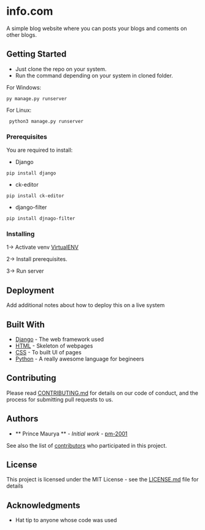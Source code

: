 # info.com

A simple blog website where you can posts your blogs and coments on other blogs.

## Getting Started
 * Just clone the repo on your system.
 * Run the command depending on your system in cloned folder.

For Windows:
 ```
 py manage.py runserver
 ```
 
For Linux:

```
 python3 manage.py runserver
```

### Prerequisites

You are required to install:
* Django
```
pip install django
```
* ck-editor
```
pip install ck-editor
```
* django-filter
```
pip install djnago-filter
```

### Installing
1-> Activate venv [VirtualENV](https://www.geeksforgeeks.org/creating-python-virtual-environment-windows-linux/)

2-> Install prerequisites.

3-> Run server

## Deployment

Add additional notes about how to deploy this on a live system

## Built With

* [Django](https://www.djangoproject.com/) - The web framework used
* [HTML](https://www.w3schools.com/html/) - Skeleton of webpages
* [CSS](https://www.w3schools.com/css/) - To built UI of pages
* [Python](https://www.python.org/) - A really awesome language for begineers

## Contributing

Please read [CONTRIBUTING.md](https://gist.github.com/PurpleBooth/b24679402957c63ec426) for details on our code of conduct, and the process for submitting pull requests to us.

## Authors

* ** Prince Maurya ** - *Initial work* - [pm-2001](https://github.com/pm-2001)

See also the list of [contributors](https://github.com/your/project/contributors) who participated in this project.

## License

This project is licensed under the MIT License - see the [LICENSE.md](LICENSE.md) file for details

## Acknowledgments

* Hat tip to anyone whose code was used

